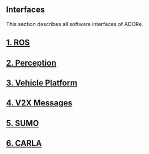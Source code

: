 ## Interfaces

This section describes all software interfaces of ADORe.

## [1. ROS](interfaces/ros_integration.md) <!--adore_if_ros and adore_if_ros_msg-->
## [2. Perception](interfaces/perception.md) <!--what is required from perception?-->
## [3. Vehicle Platform](interfaces/vehicle_platform.md) <!--data exchange with base vehicle-->
## [4. V2X Messages](interfaces/v2x_messages.md) <!--adore_if_v2x, adore_v2x_sim, v2x_if_ros-->
## [5. SUMO](interfaces/sumo.md) <!--sumo_if_ros-->
## [6. CARLA](interfaces/carla.md) <!--adore_if_carla-->

